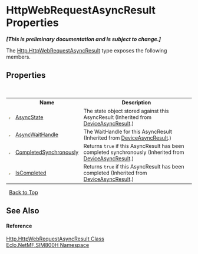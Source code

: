 # HttpWebRequestAsyncResult Properties
 _**\[This is preliminary documentation and is subject to change.\]**_

The <a href="T_Eclo_NetMF_SIM800H_Http_HttpWebRequestAsyncResult">Http.HttpWebRequestAsyncResult</a> type exposes the following members.


## Properties
&nbsp;<table><tr><th></th><th>Name</th><th>Description</th></tr><tr><td>![Public property](media/pubproperty.gif "Public property")</td><td><a href="P_Eclo_NetMF_SIM800H_DeviceAsyncResult_AsyncState">AsyncState</a></td><td>
The state object stored against this AsyncResult
 (Inherited from <a href="T_Eclo_NetMF_SIM800H_DeviceAsyncResult">DeviceAsyncResult</a>.)</td></tr><tr><td>![Public property](media/pubproperty.gif "Public property")</td><td><a href="P_Eclo_NetMF_SIM800H_DeviceAsyncResult_AsyncWaitHandle">AsyncWaitHandle</a></td><td>
The WaitHandle for this AsyncResult
 (Inherited from <a href="T_Eclo_NetMF_SIM800H_DeviceAsyncResult">DeviceAsyncResult</a>.)</td></tr><tr><td>![Public property](media/pubproperty.gif "Public property")</td><td><a href="P_Eclo_NetMF_SIM800H_DeviceAsyncResult_CompletedSynchronously">CompletedSynchronously</a></td><td>
Returns `true` if this AsyncResult has been completed synchronously
 (Inherited from <a href="T_Eclo_NetMF_SIM800H_DeviceAsyncResult">DeviceAsyncResult</a>.)</td></tr><tr><td>![Public property](media/pubproperty.gif "Public property")</td><td><a href="P_Eclo_NetMF_SIM800H_DeviceAsyncResult_IsCompleted">IsCompleted</a></td><td>
Returns `true` if this AsyncResult has been completed
 (Inherited from <a href="T_Eclo_NetMF_SIM800H_DeviceAsyncResult">DeviceAsyncResult</a>.)</td></tr></table>&nbsp;
<a href="#httpwebrequestasyncresult-properties">Back to Top</a>

## See Also


#### Reference
<a href="T_Eclo_NetMF_SIM800H_Http_HttpWebRequestAsyncResult">Http.HttpWebRequestAsyncResult Class</a><br /><a href="N_Eclo_NetMF_SIM800H">Eclo.NetMF.SIM800H Namespace</a><br />